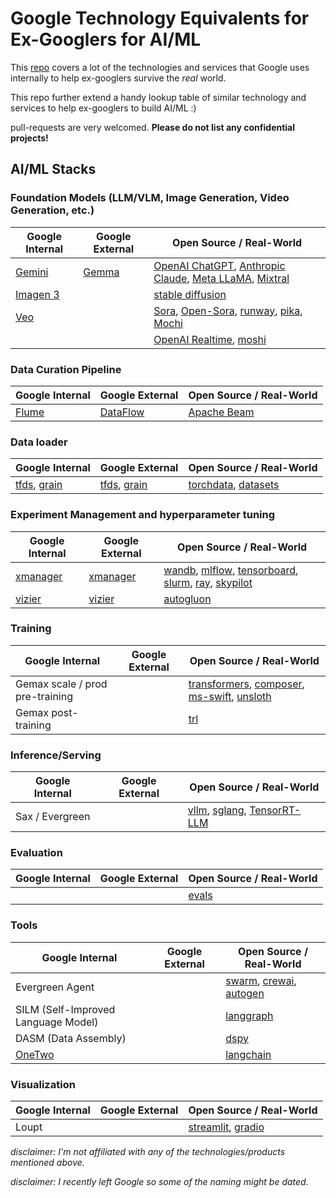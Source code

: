 # Google Technology Equivalents for Ex-Googlers for AI/ML

This [repo](https://github.com/jhuangtw/xg2xg) covers a lot of the technologies and services that Google uses internally to help ex-googlers survive the *real* world.

This repo further extend a handy lookup table of similar technology and services to help ex-googlers to build AI/ML :)

pull-requests are very welcomed. __Please do not list any confidential projects!__

## AI/ML Stacks

### Foundation Models (LLM/VLM, Image Generation, Video Generation, etc.)

| Google Internal | Google External                          | Open Source / Real-World                 |
| --------------- | ---------------------------------------- | ---------------------------------------- |
| [Gemini](https://gemini.google.com/) | [Gemma](https://github.com/google-deepmind/gemma) | [OpenAI ChatGPT](https://chat.openai.com/), [Anthropic Claude](https://claude.ai/), [Meta LLaMA](https://www.llama.com), [Mixtral](https://mistral.ai/technology/#models)|
| [Imagen 3](https://deepmind.google/technologies/imagen-3/)| | [stable diffusion](https://github.com/CompVis/stable-diffusion) |
| [Veo](https://deepmind.google/technologies/veo/) | | [Sora](https://openai.com/index/sora/), [Open-Sora](https://github.com/hpcaitech/Open-Sora), [runway](https://runwayml.com/), [pika](https://pika.art/home), [Mochi](https://github.com/genmoai/models)|
| | | [OpenAI Realtime](https://openai.com/index/introducing-the-realtime-api/), [moshi](https://github.com/kyutai-labs/moshi)|

### Data Curation Pipeline

| Google Internal | Google External                          | Open Source / Real-World                 |
| --------------- | ---------------------------------------- | ---------------------------------------- |
| [Flume](https://ai.google/research/pubs/pub35650)   | [DataFlow](https://cloud.google.com/dataflow)  | [Apache Beam](https://beam.apache.org/) |

### Data loader

| Google Internal | Google External                          | Open Source / Real-World                 |
| --------------- | ---------------------------------------- | ---------------------------------------- |
| [tfds](https://www.tensorflow.org/datasets), [grain](https://github.com/google/grain)   | [tfds](https://www.tensorflow.org/datasets), [grain](https://github.com/google/grain)  | [torchdata](https://github.com/pytorch/data), [datasets](https://github.com/huggingface/datasets) |

### Experiment Management and hyperparameter tuning

| Google Internal | Google External                          | Open Source / Real-World                 |
| --------------- | ---------------------------------------- | ---------------------------------------- |
| [xmanager](https://github.com/google-deepmind/xmanager)   | [xmanager](https://github.com/google-deepmind/xmanager)  | [wandb](https://github.com/wandb/wandb), [mlflow](https://github.com/mlflow/mlflow), [tensorboard](https://github.com/tensorflow/tensorboard), [slurm](https://github.com/SchedMD/slurm), [ray](https://github.com/ray-project/ray), [skypilot](https://github.com/skypilot-org/skypilot) |
| [vizier](https://github.com/google/vizier) | [vizier](https://github.com/google/vizier) | [autogluon](https://github.com/autogluon/autogluon) |


### Training

| Google Internal | Google External                          | Open Source / Real-World                 |
| --------------- | ---------------------------------------- | ---------------------------------------- |
| Gemax scale / prod pre-training   |  | [transformers](https://github.com/huggingface/transformers), [composer](https://github.com/mosaicml/composer), [ms-swift](https://github.com/modelscope/ms-swift), [unsloth](https://github.com/unslothai/unsloth) |
| Gemax post-training    |  | [trl](https://github.com/huggingface/trl) |


### Inference/Serving

| Google Internal | Google External                          | Open Source / Real-World                 |
| --------------- | ---------------------------------------- | ---------------------------------------- |
| Sax / Evergreen  |   | [vllm](https://github.com/vllm-project/vllm), [sglang](https://github.com/sgl-project/sglang), [TensorRT-LLM](https://github.com/NVIDIA/TensorRT-LLM) |


### Evaluation

| Google Internal | Google External                          | Open Source / Real-World                 |
| --------------- | ---------------------------------------- | ---------------------------------------- |
| []() | []() | [evals](https://github.com/openai/evals) |

### Tools

| Google Internal | Google External                          | Open Source / Real-World                 |
| --------------- | ---------------------------------------- | ---------------------------------------- |
| Evergreen Agent   | | [swarm](https://github.com/openai/swarm), [crewai](https://github.com/crewAIInc/crewAI), [autogen](https://github.com/microsoft/autogen) |
| SILM (Self-Improved Language Model)   |   | [langgraph](https://github.com/langchain-ai/langgraph) |
| DASM (Data Assembly)   |   | [dspy](https://github.com/stanfordnlp/dspy) |
| [OneTwo](https://github.com/google-deepmind/onetwo) | | [langchain](https://github.com/langchain-ai/langchain) |

### Visualization

| Google Internal | Google External                          | Open Source / Real-World                 |
| --------------- | ---------------------------------------- | ---------------------------------------- |
| Loupt   |  | [streamlit](https://github.com/streamlit/streamlit), [gradio](https://github.com/gradio-app/gradio) |


*disclaimer: I'm not affiliated with any of the technologies/products mentioned above.*

*disclaimer: I recently left Google so some of the naming might be dated.*
